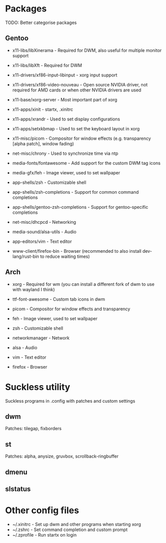 # Packages

TODO: Better categorise packages

## Gentoo
* x11-libs/libXinerama               - Required for DWM, also useful for multiple monitor support
* x11-libs/libXft                    - Required for DWM
* x11-drivers/xf86-input-libinput    - xorg input support
* x11-drivers/xf86-video-nouveau     - Open source NVIDIA driver, not required for AMD cards or when other NVIDIA drivers are used
* x11-base/xorg-server               - Most important part of xorg
* x11-apps/xinit                     - startx, .xinitrc
* x11-apps/xrandr                    - Used to set display configurations
* x11-apps/setxkbmap                 - Used to set the keyboard layout in xorg
* x11-misc/picom                     - Compositor for window effects (e.g. transparency [alpha patch], window fading)

* net-misc/chrony                    - Used to synchronize time via ntp

* media-fonts/fontawesome            - Add support for the custom DWM tag icons
* media-gfx/feh                      - Image viewer, used to set wallpaper

* app-shells/zsh                     - Customizable shell
* app-shells/zsh-completions         - Support for common command completions
* app-shells/gentoo-zsh-completions  - Support for gentoo-specific completions


* net-misc/dhcpcd                    - Networking
* media-sound/alsa-utils             - Audio
* app-editors/vim                    - Text editor
* www-client/firefox-bin             - Browser (recommended to also install dev-lang/rust-bin to reduce waiting times)


## Arch
* xorg             - Required for wm (you can install a different fork of dwm to use with wayland I think)
* ttf-font-awesome - Custom tab icons in dwm
* picom            - Compositor for window effects and transparency
* feh              - Image viewer, used to set wallpaper
* zsh              - Customizable shell


* networkmanager   - Network
* alsa             - Audio
* vim              - Text editor
* firefox          - Browser

# Suckless utility
Suckless programs in .config with patches and custom settings


## dwm
Patches: tilegap, fixborders

## st
Patches: alpha, anysize, gruvbox, scrollback-ringbuffer

## dmenu

## slstatus


# Other config files
* ~/.xinitrc        - Set up dwm and other programs when starting xorg
* ~/.zshrc          - Set command completion and custom prompt
* ~/.zprofile       - Run startx on login
